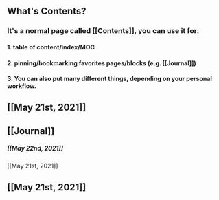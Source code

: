 ## What's **Contents**?
### It's a normal page called [[Contents]], you can use it for:
#### 1. table of content/index/MOC
#### 2. pinning/bookmarking favorites pages/blocks (e.g. [[Journal]])
#### 3. You can also put many different things, depending on your personal workflow.
## [[May 21st, 2021]]
## [[Journal]]
##### [[May 22nd, 2021]]
[[May 21st, 2021]]
## [[May 21st, 2021]]
